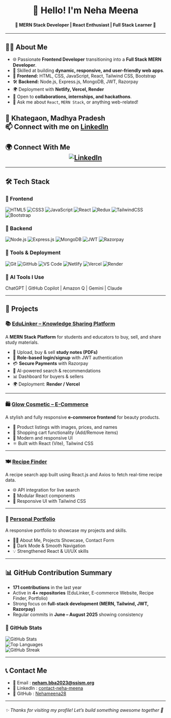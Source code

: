 <div align="center">
 
# 👋 Hello! I'm Neha Meena

#### 🌟 MERN Stack Developer | React Enthusiast | Full Stack Learner 🚀
---
</div>

## 👩‍💻 About Me

- 🌐 Passionate **Frontend Developer** transitioning into a **Full Stack MERN Developer**.  
- 🎯 Skilled at building **dynamic, responsive, and user-friendly web apps**.  
- 🔧 **Frontend:** HTML, CSS, JavaScript, React, Tailwind CSS, Bootstrap  
- 🛠️ **Backend:** Node.js, Express.js, MongoDB, JWT, Razorpay  
- 🌍 Deployment with **Netlify, Vercel, Render**  
- 🤝 Open to **collaborations, internships, and hackathons**.  
- 💬 Ask me about `React`, `MERN Stack`, or anything web-related!  

📍 Khategaon, Madhya Pradesh  
📫 Connect with me on [LinkedIn](https://www.linkedin.com/in/contact-neha-meena)
---
## 🌍 Connect With Me <div align="center"> [![LinkedIn](https://img.shields.io/badge/-LinkedIn-blue?style=flat-square&logo=linkedin&logoColor=white)](https://www.linkedin.com/in/contact-neha-meena) </div>
---

## 🛠️ Tech Stack

### 🧩 Frontend
![HTML5](https://img.shields.io/badge/HTML5-E34F26?style=flat&logo=html5&logoColor=white)
![CSS3](https://img.shields.io/badge/CSS3-1572B6?style=flat&logo=css3&logoColor=white)
![JavaScript](https://img.shields.io/badge/JavaScript-F7DF1E?style=flat&logo=javascript&logoColor=black)
![React](https://img.shields.io/badge/React-20232A?style=flat&logo=react&logoColor=61DAFB)
![Redux](https://img.shields.io/badge/Redux-764ABC?style=flat&logo=redux&logoColor=white)
![TailwindCSS](https://img.shields.io/badge/TailwindCSS-38B2AC?style=flat&logo=tailwind-css&logoColor=white)
![Bootstrap](https://img.shields.io/badge/Bootstrap-563D7C?style=flat&logo=bootstrap&logoColor=white)

### 🧰 Backend
![Node.js](https://img.shields.io/badge/Node.js-339933?style=flat&logo=nodedotjs&logoColor=white)
![Express.js](https://img.shields.io/badge/Express.js-000000?style=flat&logo=express&logoColor=white)
![MongoDB](https://img.shields.io/badge/MongoDB-4EA94B?style=flat&logo=mongodb&logoColor=white)
![JWT](https://img.shields.io/badge/JWT-000000?style=flat&logo=jsonwebtokens&logoColor=white)
![Razorpay](https://img.shields.io/badge/Razorpay-02042B?style=flat&logo=razorpay&logoColor=white)

### 🧪 Tools & Deployment
![Git](https://img.shields.io/badge/Git-F05032?style=flat&logo=git&logoColor=white)
![GitHub](https://img.shields.io/badge/GitHub-181717?style=flat&logo=github&logoColor=white)
![VS Code](https://img.shields.io/badge/VSCode-007ACC?style=flat&logo=visual-studio-code&logoColor=white)
![Netlify](https://img.shields.io/badge/Netlify-00C7B7?style=flat&logo=netlify&logoColor=white)
![Vercel](https://img.shields.io/badge/Vercel-000000?style=flat&logo=vercel&logoColor=white)
![Render](https://img.shields.io/badge/Render-46E3B7?style=flat&logo=render&logoColor=black)

### 🤖 AI Tools I Use
ChatGPT | GitHub Copilot | Amazon Q | Gemini | Claude  

---

## 🚀 Projects

### 📚 [EduLinker – Knowledge Sharing Platform](https://github.com/Nehameena28/EduLinker)
A **MERN Stack Platform** for students and educators to buy, sell, and share study materials.  

- 📄 Upload, buy & sell **study notes (PDFs)**  
- 🔐 **Role-based login/signup** with JWT authentication  
- 💳 **Secure Payments** with Razorpay  
- 🤖 AI-powered search & recommendations  
- 📊 Dashboard for buyers & sellers  
- 🌍 Deployment: **Render / Vercel**  

---

### 🛍️ [Glow Cosmetic – E-Commerce](https://bit.ly/GlowCosmetic)
A stylish and fully responsive **e-commerce frontend** for beauty products.  

- 💄 Product listings with images, prices, and names  
- 🛒 Shopping cart functionality (Add/Remove items)  
- 📱 Modern and responsive UI  
- ⚛️ Built with React (Vite), Tailwind CSS  

---

### 🍽️ [Recipe Finder](https://bit.ly/Recipes_finder)
A recipe search app built using React.js and Axios to fetch real-time recipe data.  

- 🌐 API integration for live search  
- 🧩 Modular React components  
- 🎨 Responsive UI with Tailwind CSS  

---

### 💼 [Personal Portfolio](https://bit.ly/Neha_Meena_Portfolio)
A responsive portfolio to showcase my projects and skills.  

- 👩‍💻 About Me, Projects Showcase, Contact Form  
- 🌙 Dark Mode & Smooth Navigation  
- 💡 Strengthened React & UI/UX skills  

---

## 📊 GitHub Contribution Summary  

- **171 contributions** in the last year  
- Active in **4+ repositories** (EduLinker, E-commerce Website, Recipe Finder, Portfolio)  
- Strong focus on **full-stack development (MERN, Tailwind, JWT, Razorpay)**  
- Regular commits in **June – August 2025** showing consistency  

### 🚀 GitHub Stats  

![GitHub Stats](https://github-readme-stats.vercel.app/api?username=Nehameena28&show_icons=true&theme=radical)  
![Top Languages](https://github-readme-stats.vercel.app/api/top-langs/?username=Nehameena28&layout=compact&theme=radical)  
![GitHub Streak](https://github-readme-streak-stats.herokuapp.com/?user=Nehameena28&theme=radical)  

</div>

---

## 📞 Contact Me

- 📧 Email : **neham.bba2023@ssism.org**  
- 💼 LinkedIn : [contact-neha-meena](https://www.linkedin.com/in/contact-neha-meena)  
- 🐙 GitHub : [Nehameena28](https://github.com/Nehameena28)  

---

###### ✨ Thanks for visiting my profile! Let’s build something awesome together 🚀  
